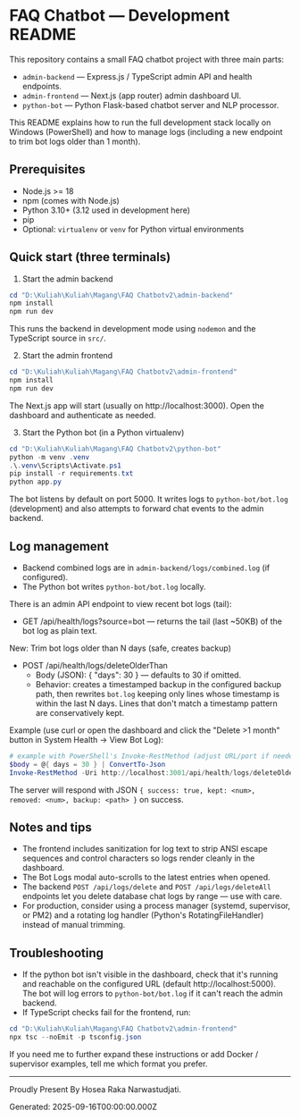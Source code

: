 # FAQ Chatbot — Development README

This repository contains a small FAQ chatbot project with three main parts:

- `admin-backend` — Express.js / TypeScript admin API and health endpoints.
- `admin-frontend` — Next.js (app router) admin dashboard UI.
- `python-bot` — Python Flask-based chatbot server and NLP processor.

This README explains how to run the full development stack locally on Windows (PowerShell) and how to manage logs (including a new endpoint to trim bot logs older than 1 month).

## Prerequisites

- Node.js >= 18
- npm (comes with Node.js)
- Python 3.10+ (3.12 used in development here)
- pip
- Optional: `virtualenv` or `venv` for Python virtual environments

## Quick start (three terminals)

1. Start the admin backend

```powershell
cd "D:\Kuliah\Kuliah\Magang\FAQ Chatbotv2\admin-backend"
npm install
npm run dev
```

This runs the backend in development mode using `nodemon` and the TypeScript source in `src/`.

2. Start the admin frontend

```powershell
cd "D:\Kuliah\Kuliah\Magang\FAQ Chatbotv2\admin-frontend"
npm install
npm run dev
```

The Next.js app will start (usually on http://localhost:3000). Open the dashboard and authenticate as needed.

3. Start the Python bot (in a Python virtualenv)

```powershell
cd "D:\Kuliah\Kuliah\Magang\FAQ Chatbotv2\python-bot"
python -m venv .venv
.\.venv\Scripts\Activate.ps1
pip install -r requirements.txt
python app.py
```

The bot listens by default on port 5000. It writes logs to `python-bot/bot.log` (development) and also attempts to forward chat events to the admin backend.

## Log management

- Backend combined logs are in `admin-backend/logs/combined.log` (if configured).
- The Python bot writes `python-bot/bot.log` locally.

There is an admin API endpoint to view recent bot logs (tail):

- GET /api/health/logs?source=bot — returns the tail (last ~50KB) of the bot log as plain text.

New: Trim bot logs older than N days (safe, creates backup)

- POST /api/health/logs/deleteOlderThan
  - Body (JSON): { "days": 30 } — defaults to 30 if omitted.
  - Behavior: creates a timestamped backup in the configured backup path, then rewrites `bot.log` keeping only lines whose timestamp is within the last N days. Lines that don't match a timestamp pattern are conservatively kept.

Example (use curl or open the dashboard and click the "Delete >1 month" button in System Health → View Bot Log):

```powershell
# example with PowerShell's Invoke-RestMethod (adjust URL/port if needed)
$body = @{ days = 30 } | ConvertTo-Json
Invoke-RestMethod -Uri http://localhost:3001/api/health/logs/deleteOlderThan -Method POST -Body $body -ContentType 'application/json' -Headers @{ Authorization = 'Bearer <TOKEN>' }
```

The server will respond with JSON `{ success: true, kept: <num>, removed: <num>, backup: <path> }` on success.

## Notes and tips

- The frontend includes sanitization for log text to strip ANSI escape sequences and control characters so logs render cleanly in the dashboard.
- The Bot Logs modal auto-scrolls to the latest entries when opened.
- The backend `POST /api/logs/delete` and `POST /api/logs/deleteAll` endpoints let you delete database chat logs by range — use with care.
- For production, consider using a process manager (systemd, supervisor, or PM2) and a rotating log handler (Python's RotatingFileHandler) instead of manual trimming.

## Troubleshooting

- If the python bot isn't visible in the dashboard, check that it's running and reachable on the configured URL (default http://localhost:5000). The bot will log errors to `python-bot/bot.log` if it can't reach the admin backend.
- If TypeScript checks fail for the frontend, run:

```powershell
cd "D:\Kuliah\Kuliah\Magang\FAQ Chatbotv2\admin-frontend"
npx tsc --noEmit -p tsconfig.json
```

If you need me to further expand these instructions or add Docker / supervisor examples, tell me which format you prefer.

---

Proudly Present By Hosea Raka Narwastudjati.

Generated: 2025-09-16T00:00:00.000Z
